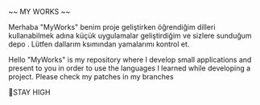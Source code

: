 ~~ MY WORKS ~~
                                                                       
                                                                       
                                                                       
Merhaba "MyWorks" benim proje geliştirken öğrendiğim dilleri kullanabilmek adına küçük uygulamalar geliştirdiğim ve sizlere sunduğum depo .
Lütfen dallarım ksımından yamalarımı kontrol et.



Hello "MyWorks" is my repository where I develop small applications and present to you in order to use the languages I learned while developing a project.
Please check my patches in my branches


💊STAY HIGH
